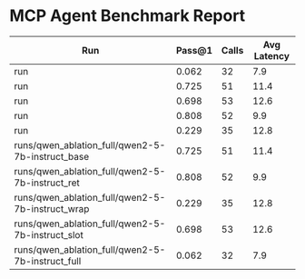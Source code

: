 # MCP Agent Benchmark Report

| Run | Pass@1 | Calls | Avg Latency |
| --- | --- | --- | --- |
| run | 0.062 | 32 | 7.9 |
| run | 0.725 | 51 | 11.4 |
| run | 0.698 | 53 | 12.6 |
| run | 0.808 | 52 | 9.9 |
| run | 0.229 | 35 | 12.8 |
| runs/qwen_ablation_full/qwen2-5-7b-instruct_base | 0.725 | 51 | 11.4 |
| runs/qwen_ablation_full/qwen2-5-7b-instruct_ret | 0.808 | 52 | 9.9 |
| runs/qwen_ablation_full/qwen2-5-7b-instruct_wrap | 0.229 | 35 | 12.8 |
| runs/qwen_ablation_full/qwen2-5-7b-instruct_slot | 0.698 | 53 | 12.6 |
| runs/qwen_ablation_full/qwen2-5-7b-instruct_full | 0.062 | 32 | 7.9 |
